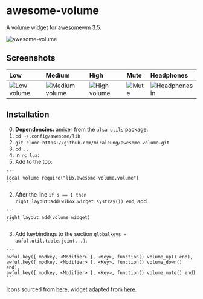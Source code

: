 # awesome-volume
A volume widget for [awesomewm](http://awesome.naquadah.org/) 3.5.

![awesome-volume](https://cloud.githubusercontent.com/assets/5384433/9268419/9c43f76e-4213-11e5-8392-3b669a8ad8da.png)

## Screenshots
| **Low** | Medium | High | Mute | Headphones |
|:--------|:-------|:-----|:-----|:-----------|
| ![Low volume](https://cloud.githubusercontent.com/assets/5384433/9268417/9c335256-4213-11e5-86e2-2d77efb265f9.png) | ![Medium volume](https://cloud.githubusercontent.com/assets/5384433/9268418/9c4086ce-4213-11e5-9292-ea119ba45ed9.png) | ![High volume](https://cloud.githubusercontent.com/assets/5384433/9268416/9c214412-4213-11e5-8bfa-1a1dd6aa2bff.png) | ![Mute](https://cloud.githubusercontent.com/assets/5384433/9433026/10c623bc-49e1-11e5-8e51-fe4de9280bab.png) | ![Headphones in](https://cloud.githubusercontent.com/assets/5384433/9433014/ebf99078-49e0-11e5-810a-c3e32c9939fb.png) |


## Installation
0. **Dependencies:** [amixer](http://linux.die.net/man/1/amixer) from the `alsa-utils` package.
1. `cd ~/.config/awesome/lib`
2. `git clone https://github.com/miraleung/awesome-volume.git`
3. `cd ..`
4. In `rc.lua`:
  1. Add to the top:

    ```
    local volume require("lib.awesome-volume.volume")
    ```
  2. After the line `if s == 1 then right_layout:add(wibox.widget.systray()) end`, add

    ```
    right_layout:add(volume_widget)
    ```
  3. Add keybindings to the section `globalkeys = awful.util.table.join(...)`:

    ```
    awful.key({ modkey, <Modifier> }, <Key>, function() volume_up() end),
    awful.key({ modkey, <Modifier> }, <Key>, function() volume_down() end),
    awful.key({ modkey, <Modifier> }, <Key>, function() volume_mute() end)
    ```

Icons sourced from [here](https://www.iconfinder.com), widget adapted from [here](https://awesome.naquadah.org/wiki/Volume_control_and_display).
